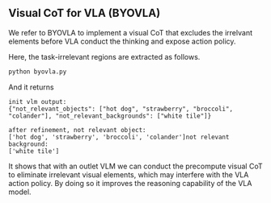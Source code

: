## Visual CoT for VLA (BYOVLA)
We refer to BYOVLA to implement a visual CoT that excludes the irrelvant elements before VLA conduct the thinking and expose action policy.

Here, the task-irrelevant regions are extracted as follows.

```bash
python byovla.py
```

And it returns

```log
init vlm output:
{"not_relevant_objects": ["hot dog", "strawberry", "broccoli", "colander"], "not_relevant_backgrounds": ["white tile"]}

after refinement, not relevant object:
['hot dog', 'strawberry', 'broccoli', 'colander']not relevant background:
['white tile']
```

It shows that with an outlet VLM we can conduct the precompute visual CoT to eliminate irrelevant visual elements, which may interfere with the VLA action policy. By doing so it improves the reasoning capability of the VLA model.